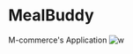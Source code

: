# MealBuddy
M-commerce's Application 
![w](https://github.com/user-attachments/assets/d1ddb9bd-b9ca-4263-93c4-cb125d92db90)
